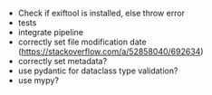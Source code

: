 * Check if exiftool is installed, else throw error
* tests
* integrate pipeline
* correctly set file modification date (https://stackoverflow.com/a/52858040/692634)
* correctly set metadata?
* use pydantic for dataclass type validation?
* use mypy?